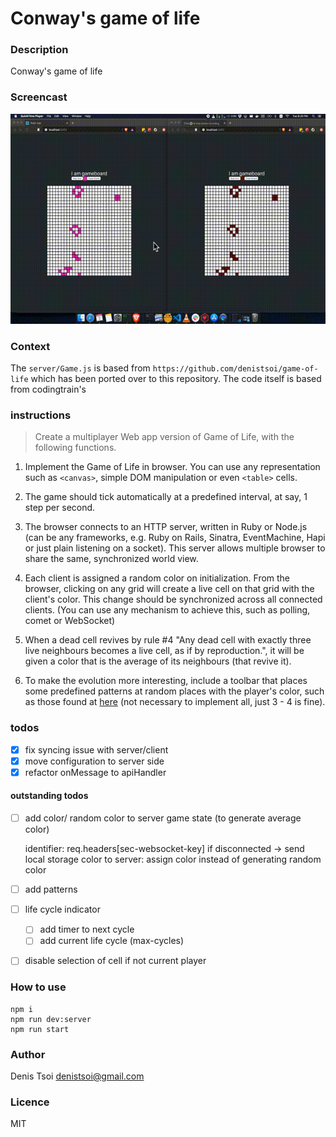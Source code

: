 # Conway's game of life

### Description

Conway's game of life

### Screencast

![demo.gif](./demo.gif)

### Context

The `server/Game.js` is based from `https://github.com/denistsoi/game-of-life` which has been ported over to this repository. The code itself is based from codingtrain's 


### instructions

> Create a multiplayer Web app version of Game of Life, with the following functions. 

1. Implement the Game of Life in browser. You can use any representation such as `<canvas>`, simple DOM manipulation or even `<table>` cells. 

2. The game should tick automatically at a predefined interval, at say, 1 step per second.

3. The browser connects to an HTTP server, written in Ruby or Node.js (can be any frameworks, e.g. Ruby on Rails, Sinatra, EventMachine, Hapi or just plain listening on a socket). This server allows multiple browser to share the same, synchronized world view.

4. Each client is assigned a random color on initialization. From the browser, clicking on any grid will create a live cell on that grid with the client's color. This change should be synchronized across all connected clients. (You can use any mechanism to achieve this, such as polling, comet or WebSocket)

5. When a dead cell revives by rule #4 "Any dead cell with exactly three live neighbours becomes a live cell, as if by reproduction.", it will be given a color that is the average of its neighbours (that revive it).

6. To make the evolution more interesting, include a toolbar that places some predefined patterns at random places with the player's color, such as those found at [here](https://en.wikipedia.org/wiki/Conway's_Game_of_Life#Examples_of_patterns) (not necessary to implement all, just 3 - 4 is fine).


### todos
- [x] fix syncing issue with server/client
- [x] move configuration to server side
- [x] refactor onMessage to apiHandler

#### outstanding todos
- [ ] add color/ random color to server game state (to generate average color)  


    identifier: req.headers[sec-websocket-key]
    if disconnected -> send local storage color to server:
    assign color instead of generating random color

    
- [ ] add patterns  

- [ ] life cycle indicator
  - [ ] add timer to next cycle
  - [ ] add current life cycle (max-cycles)
- [ ] disable selection of cell if not current player


### How to use

```
npm i
npm run dev:server
npm run start
```

### Author
Denis Tsoi <denistsoi@gmail.com>

### Licence
MIT
